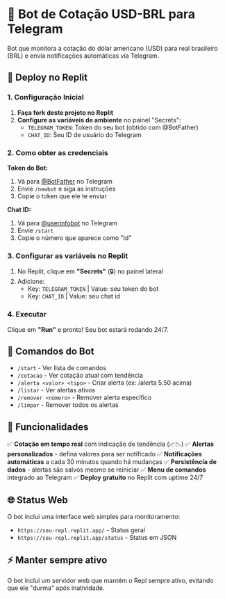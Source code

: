 # 🤖 Bot de Cotação USD-BRL para Telegram

Bot que monitora a cotação do dólar americano (USD) para real brasileiro (BRL) e envia notificações automáticas via Telegram.

## 🚀 Deploy no Replit

### 1. Configuração Inicial

1. **Faça fork deste projeto no Replit**
2. **Configure as variáveis de ambiente** no painel "Secrets":
   - `TELEGRAM_TOKEN`: Token do seu bot (obtido com @BotFather)
   - `CHAT_ID`: Seu ID de usuário do Telegram

### 2. Como obter as credenciais

**Token do Bot:**
1. Vá para [@BotFather](https://t.me/botfather) no Telegram
2. Envie `/newbot` e siga as instruções
3. Copie o token que ele te enviar

**Chat ID:**
1. Vá para [@userinfobot](https://t.me/userinfobot) no Telegram  
2. Envie `/start`
3. Copie o número que aparece como "Id"

### 3. Configurar as variáveis no Replit

1. No Replit, clique em **"Secrets"** (🔒) no painel lateral
2. Adicione:
   - Key: `TELEGRAM_TOKEN` | Value: seu token do bot
   - Key: `CHAT_ID` | Value: seu chat id

### 4. Executar

Clique em **"Run"** e pronto! Seu bot estará rodando 24/7.

## 📱 Comandos do Bot

- `/start` - Ver lista de comandos
- `/cotacao` - Ver cotação atual com tendência
- `/alerta <valor> <tipo>` - Criar alerta (ex: /alerta 5.50 acima)
- `/listar` - Ver alertas ativos
- `/remover <número>` - Remover alerta específico
- `/limpar` - Remover todos os alertas

## 🔧 Funcionalidades

✅ **Cotação em tempo real** com indicação de tendência (📈📉)
✅ **Alertas personalizados** - defina valores para ser notificado
✅ **Notificações automáticas** a cada 30 minutos quando há mudanças
✅ **Persistência de dados** - alertas são salvos mesmo se reiniciar
✅ **Menu de comandos** integrado ao Telegram
✅ **Deploy gratuito** no Replit com uptime 24/7

## 🌐 Status Web

O bot inclui uma interface web simples para monitoramento:
- `https://seu-repl.replit.app/` - Status geral
- `https://seu-repl.replit.app/status` - Status em JSON

## ⚡ Manter sempre ativo

O bot inclui um servidor web que mantém o Repl sempre ativo, evitando que ele "durma" após inatividade.
